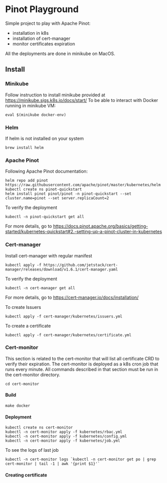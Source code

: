 # Pinot Playground
Simple project to play with Apache Pinot:
 - installation in k8s
 - installation of cert-manager
 - monitor certificates expiration

All the deployments are done in minikube on MacOS.

## Install

### Minikube
Follow instruction to install minikube provided at https://minikube.sigs.k8s.io/docs/start/
To be able to interact with Docker running in minikube VM:
```shell
eval $(minikube docker-env)
```

### Helm
If helm is not installed on your system
```shell
brew install helm
```

### Apache Pinot
Following Apache Pinot documentation:
```shell
helm repo add pinot https://raw.githubusercontent.com/apache/pinot/master/kubernetes/helm
kubectl create ns pinot-quickstart
helm install pinot pinot/pinot -n pinot-quickstart --set cluster.name=pinot --set server.replicaCount=2
```
To verify the deployment
```shell
kubectl -n pinot-quickstart get all
```

For more details, go to https://docs.pinot.apache.org/basics/getting-started/kubernetes-quickstart#2.-setting-up-a-pinot-cluster-in-kubernetes

### Cert-manager
Install cert-manager with regular manifest
```shell
kubectl apply -f https://github.com/jetstack/cert-manager/releases/download/v1.6.1/cert-manager.yaml
```

To verify the deployment
```shell
kubectl -n cert-manager get all
```

For more details, go to https://cert-manager.io/docs/installation/

To create Issuers
```shell
kubectl apply -f cert-manager/kubernetes/issuers.yml
```

To create a certificate
```shell
kubectl apply -f cert-manager/kubernetes/certificate.yml
```

### Cert-monitor
This section is related to the cert-monitor that will list all certificate CRD to verify their expiration.
The cert-monitor is deployed as a k8s cron job that runs every minute.
All commands described in that section must be run in the cert-monitor directory.
```shell
cd cert-monitor
```

#### Build

```shell
make docker
```

#### Deployment
```shell
kubectl create ns cert-monitor
kubectl -n cert-monitor apply -f kubernetes/rbac.yml
kubectl -n cert-monitor apply -f kubernetes/config.yml
kubectl -n cert-monitor apply -f kubernetes/job.yml
```
To see the logs of last job
```shell
kubectl -n cert-monitor logs `kubectl -n cert-monitor get po | grep cert-monitor | tail -1 | awk '{print $1}'`
```

#### Creating certificate